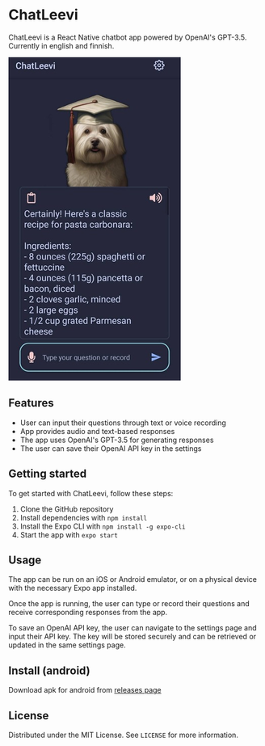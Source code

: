 # ChatLeevi

ChatLeevi is a React Native chatbot app powered by OpenAI's GPT-3.5.
Currently in english and finnish.

![image](./img/app.jpeg)

## Features

- User can input their questions through text or voice recording
- App provides audio and text-based responses
- The app uses OpenAI's GPT-3.5 for generating responses
- The user can save their OpenAI API key in the settings

## Getting started

To get started with ChatLeevi, follow these steps:

1. Clone the GitHub repository
2. Install dependencies with `npm install`
3. Install the Expo CLI with `npm install -g expo-cli`
4. Start the app with `expo start`

## Usage

The app can be run on an iOS or Android emulator, or on a physical device with the necessary Expo app installed.

Once the app is running, the user can type or record their questions and receive corresponding responses from the app.

To save an OpenAI API key, the user can navigate to the settings page and input their API key. The key will be stored securely and can be retrieved or updated in the same settings page.

## Install (android)

Download apk for android from [releases page](https://github.com/sambergo/ChatLeevi/releases)

## License

Distributed under the MIT License. See `LICENSE` for more information.
